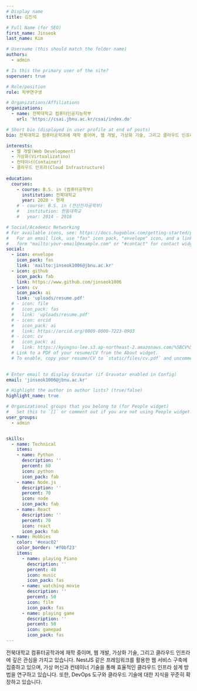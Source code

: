 ```yaml
---
# Display name
title: 김진석

# Full Name (for SEO)
first_name: Jinseok
last_name: Kim

# Username (this should match the folder name)
authors:
  - admin

# Is this the primary user of the site?
superuser: true

# Role/position
role: 학부연구생

# Organizations/Affiliations
organizations:
  - name: 전북대학교 컴퓨터인공지능학부
    url: 'https://csai.jbnu.ac.kr/csai/index.do'

# Short bio (displayed in user profile at end of posts)
bio: 전북대학교 컴퓨터공학과에 재학 중이며, 웹 개발, 가상화 기술, 그리고 클라우드 인프라에 깊은 관심을 가지고 있습니다. NestJS 같은 프레임워크를 활용한 웹 서비스 구축에 집중하고 있으며, 가상 머신과 컨테이너 기술을 통해 효율적인 클라우드 인프라 설계 방법을 연구하고 있습니다. 또한, DevOps 도구와 클라우드 기술에 대한 지식을 꾸준히 확장하고 있습니다.

interests:
  - 웹 개발(Web Development)
  - 가상화(Virtualizatino)
  - 컨테이너(Container)
  - 클라우드 인프라(Cloud Infrastructure)
  
education:
  courses:
    - course: B.S. in (컴퓨터공학부)
      institution: 전북대학교
      year: 2020 ~ 현재
    # - course: B.S. in (전산전자공학부)
    #   institution: 한동대학교
    #   year: 2014 - 2018

# Social/Academic Networking
# For available icons, see: https://docs.hugoblox.com/getting-started/page-builder/#icons
#   For an email link, use "fas" icon pack, "envelope" icon, and a link in the
#   form "mailto:your-email@example.com" or "#contact" for contact widget.
social:
  - icon: envelope
    icon_pack: fas
    link: 'mailto:jinseok1006@jbnu.ac.kr'
  - icon: github
    icon_pack: fab
    link: https://www.github.com/jinseok1006
  - icon: cv
    icon_pack: ai
    link: 'uploads/resume.pdf'
  # - icon: file
  #   icon_pack: fas
  #   link: 'uploads/resume.pdf'
  # - icon: orcid
  #   icon_pack: ai
  #   link: https://orcid.org/0009-0000-7223-0903
  # - icon: cv
  #   icon_pack: ai
  #   link: https://kyungsu-lee.s3.ap-northeast-2.amazonaws.com/%5BCV%5D+Kyungsu+Lee.pdf
  # Link to a PDF of your resume/CV from the About widget.
  # To enable, copy your resume/CV to `static/files/cv.pdf` and uncomment the lines below.
  

# Enter email to display Gravatar (if Gravatar enabled in Config)
email: 'jinseok1006@jbnu.ac.kr'

# Highlight the author in author lists? (true/false)
highlight_name: true

# Organizational groups that you belong to (for People widget)
#   Set this to `[]` or comment out if you are not using People widget.
user_groups:
  - admin


skills:
  - name: Technical
    items:
    - name: Python
      description: ''
      percent: 60
      icon: python
      icon_pack: fab
    - name: Node.js
      description: ''
      percent: 70
      icon: node
      icon_pack: fab
    - name: React
      description: ''
      percent: 70
      icon: react
      icon_pack: fab
  - name: Hobbies
    color: '#eeac02'
    color_border: '#f0bf23'
    items:
      - name: playing Piano
        description: ''
        percent: 40
        icon: music
        icon_pack: fas
      - name: watching movie
        description: ''
        percent: 50
        icon: film
        icon_pack: fas
      - name: playing game
        description: ''
        percent: 50
        icon: gamepad
        icon_pack: fas
---
```


전북대학교 컴퓨터공학과에 재학 중이며, 웹 개발, 가상화 기술, 그리고 클라우드 인프라에 깊은 관심을 가지고 있습니다. NestJS 같은 프레임워크를 활용한 웹 서비스 구축에 집중하고 있으며, 가상 머신과 컨테이너 기술을 통해 효율적인 클라우드 인프라 설계 방법을 연구하고 있습니다. 또한, DevOps 도구와 클라우드 기술에 대한 지식을 꾸준히 확장하고 있습니다. 